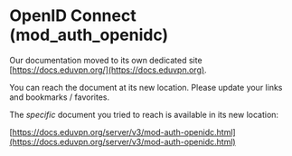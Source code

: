 # OpenID Connect (mod_auth_openidc)
    
Our documentation moved to its own dedicated site 
[https://docs.eduvpn.org/](https://docs.eduvpn.org).

You can reach the document at its new location. Please update your links and 
bookmarks / favorites.

The _specific_ document you tried to reach is available in its new location:

[https://docs.eduvpn.org/server/v3/mod-auth-openidc.html](https://docs.eduvpn.org/server/v3/mod-auth-openidc.html)
